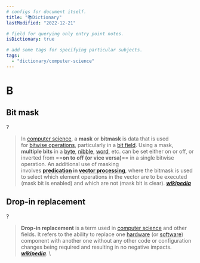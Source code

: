 ```yaml
---
# configs for document itself.
title: "📚Dictionary"
lastModified: "2022-12-21"

# field for querying only entry point notes.
isDictionary: true

# add some tags for specifying particular subjects.
tags:
  - "dictionary/computer-science"
---
```

# B
## Bit mask
?
> In [computer science](https://en.wikipedia.org/wiki/Computer_science "Computer science"), a **mask** or **bitmask** is data that is used for [bitwise operations](https://en.wikipedia.org/wiki/Bitwise_operation "Bitwise operation"), particularly in a [bit field](https://en.wikipedia.org/wiki/Bit_field "Bit field"). Using a mask, **multiple bits** in a [byte](https://en.wikipedia.org/wiki/Byte "Byte"), [nibble](https://en.wikipedia.org/wiki/Nibble "Nibble"), [word](https://en.wikipedia.org/wiki/Word_(computer_architecture) "Word (computer architecture)"), etc. can be set either on or off, or inverted from ==**on to off (or vice versa)**== in a single bitwise operation. An additional use of masking involves **[predication](https://en.wikipedia.org/wiki/Predication_(computer_architecture) "Predication (computer architecture)") in [vector processing](https://en.wikipedia.org/wiki/Vector_processing "Vector processing")**, where the bitmask is used to select which element operations in the vector are to be executed (mask bit is enabled) and which are not (mask bit is clear). **_[wikipedia](https://en.wikipedia.org/wiki/Mask_(computing))_**

## Drop-in replacement
?
> **Drop-in replacement** is a term used in [computer science](https://en.wikipedia.org/wiki/Computer_science "Computer science") and other fields. It refers to the ability to replace one [hardware](https://en.wikipedia.org/wiki/Computer_hardware "Computer hardware") (or [software](https://en.wikipedia.org/wiki/Software "Software")) component with another one without any other code or configuration changes being required and resulting in no negative impacts. __*[wikipedia](https://en.wikipedia.org/wiki/Drop-in_replacement)*__.
\